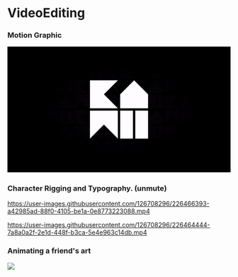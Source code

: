 # VideoEditing
### Motion Graphic
![](https://github.com/kxmii/VideoEditing/blob/main/crown.gif)


### Character Rigging and Typography. (unmute)
https://user-images.githubusercontent.com/126708296/226466393-a42985ad-88f0-4105-be1a-0e8773223088.mp4

https://user-images.githubusercontent.com/126708296/226464444-7a8a0a2f-2e1d-448f-b3ca-5e4e963c14db.mp4


### Animating a friend's art
![](https://github.com/kxmii/VideoEditing/blob/main/bny.gif)
